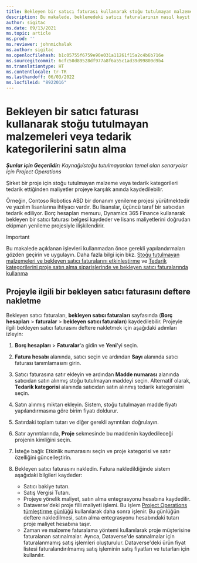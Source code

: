 ```yaml
---
title: Bekleyen bir satıcı faturası kullanarak stoğu tutulmayan malzemeleri veya tedarik kategorilerini satın alma
description: Bu makalede, beklemedeki satıcı faturalarının nasıl kayıt yapılacağı açıklanmaktadır.
author: sigitac
ms.date: 09/13/2021
ms.topic: article
ms.prod: ''
ms.reviewer: johnmichalak
ms.author: sigitac
ms.openlocfilehash: b1c05755f6759e90e031a11261f15a2c4b6b716e
ms.sourcegitcommit: 6cfc50d89528df977a8f6a55c1ad39d99800d9b4
ms.translationtype: HT
ms.contentlocale: tr-TR
ms.lasthandoff: 06/03/2022
ms.locfileid: "8922016"
---
```

# <a name="purchase-non-stocked-materials-or-procurement-categories-using-a-pending-vendor-invoice"></a>Bekleyen bir satıcı faturası kullanarak stoğu tutulmayan malzemeleri veya tedarik kategorilerini satın alma

_**Şunlar için Geçerlidir:** Kaynağı/stoğu tutulmayanları temel alan senaryolar için Project Operations_

Şirket bir proje için stoğu tutulmayan malzeme veya tedarik kategorileri tedarik ettiğinden maliyetler projeye karşılık anında kaydedilebilir. 

Örneğin, Contoso Robotics ABD bir donanım yenileme projesi yürütmektedir ve yazılım lisanlarına ihtiyacı vardır. Bu lisanslar, üçüncü taraf bir satıcıdan tedarik ediliyor.  Borç hesapları memuru, Dynamics 365 Finance kullanarak bekleyen bir satıcı faturası belgesi kaydeder ve lisans maliyetlerini doğrudan ekipman yenileme projesiyle ilişkilendirir. 

> [!IMPORTANT]
> Bu makalede açıklanan işlevleri kullanmadan önce gerekli yapılandırmaları gözden geçirin ve uygulayın. Daha fazla bilgi için bkz. [Stoğu tutulmayan malzemeleri ve bekleyen satıcı faturalarını etkinleştirme](configure-materials-nonstocked.md) ve [Tedarik kategorilerini proje satın alma siparişlerinde ve bekleyen satıcı faturalarında kullanma](configure-procurement-categories.md)

## <a name="post-a-project-related-pending-vendor-invoice"></a>Projeyle ilgili bir bekleyen satıcı faturasını deftere nakletme 

Bekleyen satıcı faturaları, **bekleyen satıcı faturaları** sayfasında (**Borç hesapları** > **faturalar** > **bekleyen satıcı faturaları**) kaydedilebilir. Projeyle ilgili bekleyen satıcı faturasını deftere nakletmek için aşağıdaki adımları izleyin:

1. **Borç hesapları** > **Faturalar**'a gidin ve **Yeni**'yi seçin. 
1. **Fatura hesabı** alanında, satıcı seçin ve ardından **Sayı** alanında satıcı faturası tanımlamasını girin.
1. Satıcı faturasına satır ekleyin ve ardından **Madde numarası** alanında satıcıdan satın alınmış stoğu tutulmayan maddeyi seçin. Alternatif olarak, **Tedarik kategorisi** alanında satıcıdan satın alınmış tedarik kategorisini seçin.   
1. Satın alınmış miktarı ekleyin. Sistem, stoğu tutulmayan madde fiyatı yapılandırmasına göre birim fiyatı doldurur. 
1. Satırdaki toplam tutarı ve diğer gerekli ayrıntıları doğrulayın.
1. Satır ayrıntılarında, **Proje** sekmesinde bu maddenin kaydedileceği projenin kimliğini seçin.
1. İsteğe bağlı: Etkinlik numarasını seçin ve proje kategorisi ve satır özelliğini güncelleştirin.
1. Bekleyen satıcı faturasını nakledin. Fatura nakledildiğinde sistem aşağıdaki bilgileri kaydeder:
    
    - Satıcı bakiye tutarı.
    - Satış Vergisi Tutarı.
    - Projeye yönelik maliyet, satın alma entegrasyonu hesabına kaydedilir.
    - Dataverse'deki proje filli maliyeti işlemi.  Bu işlem [Project Operations tümleştirme günlüğü](../project-accounting/project-operations-integration-journal.md) kullanılarak daha sonra işlenir. Bu günlüğün deftere nakledilmesi, satın alma entegrasyonu hesabındaki tutarı proje maliyet hesabına taşır. 
    - Zaman ve malzeme faturalama yöntemi kullanılarak proje müşterisine faturalanan satınalmalar. Ayrıca, Dataverse'de satınalmalar için faturalanmamış satış işlemleri oluşturulur. Dataverse'deki ürün fiyat listesi faturalandırılmamış satış işleminin satış fiyatları ve tutarları için kullanılır.
